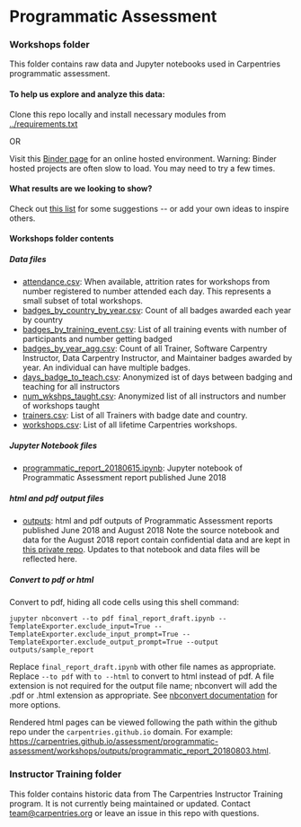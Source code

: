 Programmatic Assessment
=======================

### Workshops folder

This folder contains raw data and Jupyter notebooks used in Carpentries programmatic assessment.

#### To help us explore and analyze this data:

Clone this repo locally and install necessary modules from [../requirements.txt](https://github.com/carpentries/assessment/blob/master/requirements.txt) 

OR 

Visit this [Binder page]( http://mybinder.org/v2/gh/carpentries/assessment/master) for an online hosted environment.  Warning: Binder hosted projects are often slow to load. You may need to try a few times.

#### What results are we looking to show?

Check out [this list](report_ideas.md) for some suggestions -- or add your own ideas to inspire others.


#### Workshops folder contents

##### Data files
* [attendance.csv](./workshops/data_files/attendance.csv): When available, attrition rates for workshops from number registered to number attended each day. This represents a small subset of total workshops.
* [badges\_by\_country\_by\_year.csv](./workshops/data_files/badges_by_country_by_year.csv):  Count of all badges awarded each year by country
* [badges\_by\_training\_event.csv](./workshops/data_files/badges_by_training_event.csv): List of all training events with number of participants and number getting badged
* [badges\_by\_year\_agg.csv](./workshops/data_files/badges_by_year_agg.csv): Count of all Trainer, Software Carpentry Instructor, Data Carpentry Instructor, and Maintainer badges awarded by year.  An individual can have multiple badges.
* [days\_badge\_to\_teach.csv](./workshops/data_files/days_badge_to_teach.csv): Anonymized ist of days between badging and teaching for all instructors
* [num\_wkshps\_taught.csv](./workshops/data_files/num_wkshps_taught.csv): Anonymized list of all instructors and number of workshops taught
* [trainers.csv](./workshops/data_files/trainers.csv): List of all Trainers with badge date and country.
* [workshops.csv](./workshops/data_files/workshops.csv):  List of all lifetime Carpentries workshops.


##### Jupyter Notebook files 
* [programmatic\_report\_20180615.ipynb](./workshops/programmatic_report_20180615.ipynb): Jupyter notebook of Programmatic Assessment report published June 2018

##### html and pdf output files
* [outputs](./outputs): html and pdf outputs of Programmatic Assessment reports published June 2018 and August 2018
Note the source notebook and data for the August 2018 report contain confidential data and are kept in [this private repo](https://github.com/carpentries/private-data/tree/master/programmatic-assessment).  Updates to that notebook and data files will be reflected here.


##### Convert to pdf or html
Convert to pdf, hiding all code cells using this shell command:

```jupyter nbconvert --to pdf final_report_draft.ipynb --TemplateExporter.exclude_input=True --TemplateExporter.exclude_input_prompt=True --TemplateExporter.exclude_output_prompt=True --output outputs/sample_report```

Replace `final_report_draft.ipynb` with other file names as appropriate.
Replace `--to pdf` with `to --html` to convert to html instead of pdf.
A file extension is not required for the output file name; nbconvert will add the .pdf or .html extension as appropriate.
See [nbconvert documentation](http://nbconvert.readthedocs.io/en/latest/config_options.html) for more options.

Rendered html pages can be viewed following the path within the github repo under the `carpentries.github.io` domain.  For example: https://carpentries.github.io/assessment/programmatic-assessment/workshops/outputs/programmatic_report_20180803.html.

### Instructor Training folder

This folder contains historic data from The Carpentries Instructor Training program. It is not currently being maintained or updated. Contact team@carpentries.org or leave an issue in this repo with questions.